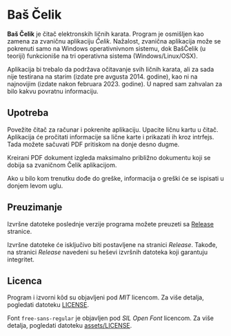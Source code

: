# Baš Čelik

**Baš Čelik** je čitač elektronskih ličnih karata. Program je osmišljen kao zamena za zvaničnu aplikaciju *Čelik*. Nažalost, zvanična aplikacija može se pokrenuti samo na Windows operativnivnom sistemu, dok BašČelik (u teoriji) funkcioniše na tri operativna sistema (Windows/Linux/OSX).

Aplikacija bi trebalo da podržava očitavanje svih ličnih karata, ali za sada nije testirana na starim (izdate pre avgusta 2014. godine), kao ni na najnovijim (izdate nakon februara 2023. godine). U napred sam zahvalan za bilo kakvu povratnu informaciju.

## Upotreba

Povežite čitač za računar i pokrenite aplikaciju. Upacite ličnu kartu u čitač. Aplikacija će pročitati informacije sa lične karte i prikazati ih kroz intrfejs. Tada možete sačuvati PDF pritiskom na donje desno dugme.

Kreirani PDF dokument izgleda maksimalno približno dokumentu koji se dobija sa zvaničnom Čelik aplikacijom.

Ako u bilo kom trenutku dođe do greške, informacija o greški će se ispisati u donjem levom uglu.

## Preuzimanje 

Izvršne datoteke poslednje verzije programa možete preuzeti sa [Release]()  stranice. 

Izvršne datoteke će isključivo biti postavljene na stranici *Release*. Takođe, na stranici *Release* navedeni su heševi izvršnih datoteka koji garantuju integritet.

## Licenca 

Program i izvorni kôd su objavljeni pod *MIT* licencom. Za više detalja, pogledati datoteku [LICENSE](LICENSE).

Font `free-sans-regular` je objavljen pod *SIL Open Font* licencom. Za više detalja, pogledati datoteku [assets/LICENSE](assets/LICENSE).